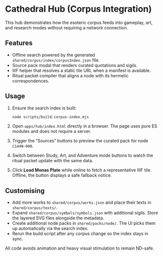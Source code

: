 # Cathedral Hub (Corpus Integration)

This hub demonstrates how the esoteric corpus feeds into gameplay, art, and research modes without requiring a network connection.

## Features

- Offline search powered by the generated `shared/corpus/index/corpusIndex.json` file.
- Source pack modal that renders curated quotations and sigils.
- IIIF helper that resolves a static tile URL when a manifest is available.
- Ritual packet compiler that aligns a node with its hermetic correspondences.

## Usage

1. Ensure the search index is built:

   ```sh
   node scripts/build-corpus-index.mjs
   ```

2. Open `apps/hub/index.html` directly in a browser. The page uses pure ES modules and does not require a server.

3. Trigger the “Sources” buttons to preview the curated pack for node `C144N-000`.

4. Switch between Study, Art, and Adventure mode buttons to watch the ritual packet update with the same data.

5. Click **Load Monas Plate** while online to fetch a representative IIIF tile. Offline, the button displays a safe fallback notice.

## Customising

- Add more works to `shared/corpus/works.json` and place their texts in `shared/corpus/texts/`.
- Expand `shared/corpus/symbols/symbols.json` with additional sigils. Store the layered SVG files alongside the metadata.
- Create additional node packs in `shared/packs/node/`. The UI picks them up automatically via the search index.
- Rerun the build script after any corpus change so the index stays in sync.

All code avoids animation and heavy visual stimulation to remain ND-safe.
